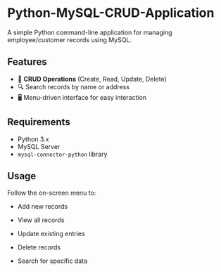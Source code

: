 # Python-MySQL-CRUD-Application

A simple Python command-line application for managing employee/customer records using MySQL.

## Features
- 📝 **CRUD Operations** (Create, Read, Update, Delete)
- 🔍 Search records by name or address
- 🖥️ Menu-driven interface for easy interaction

## Requirements
- Python 3.x
- MySQL Server
- `mysql-connector-python` library

## Usage
Follow the on-screen menu to:

- Add new records

- View all records

- Update existing entries

- Delete records

- Search for specific data




